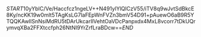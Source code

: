 $START$10yYblC/Ve/Haccfcz1ngeLV++N491ylYlQlCzV55/iTV8q9wJvtSdBkcE8Ky/ncKK19w0mlt5TAgKsLG7laFEpWnFVZn3bmV54D91+pAuewO6aB9R5YTQQKAwIlSnNsiMdRU5tDArUkcarIlVehtOaVDcPanpxdx4MxL8vcorr7tDkUQrymvqXBa2FFXtccfph26NtNI9YrZrfLraBDcw==$END$